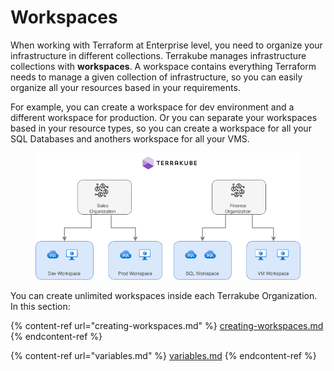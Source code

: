 # Workspaces



When working with Terraform at Enterprise level, you need to organize your infrastructure in different collections. Terrakube manages infrastructure collections with **workspaces**. A workspace contains everything Terraform needs to manage a given collection of infrastructure, so you can easily organize all your resources based in your requirements.

For example, you can create a workspace for dev environment and a different workspace for production. Or you can separate your workspaces based in your resource types, so you can create a workspace for all your SQL Databases and anothers workspace for all your VMS.

<figure><img src="../../.gitbook/assets/Untitled.drawio.png" alt=""><figcaption></figcaption></figure>

You can create unlimited workspaces inside each Terrakube Organization. In this section:

{% content-ref url="creating-workspaces.md" %}
[creating-workspaces.md](creating-workspaces.md)
{% endcontent-ref %}

{% content-ref url="variables.md" %}
[variables.md](variables.md)
{% endcontent-ref %}

